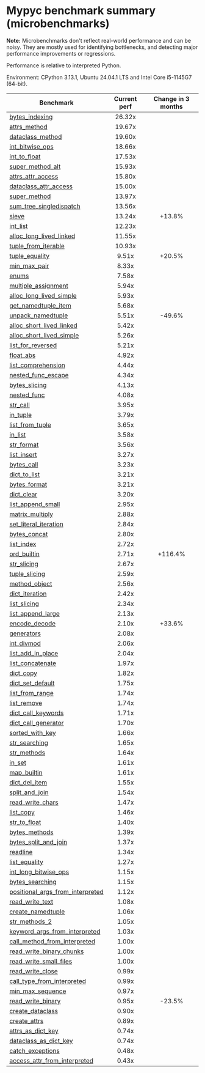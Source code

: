 # Mypyc benchmark summary (microbenchmarks)

**Note:** Microbenchmarks don't reflect real-world performance and can be noisy.
           They are mostly used for identifying bottlenecks, and detecting major performance
           improvements or regressions.

Performance is relative to interpreted Python.

Environment: CPython 3.13.1, Ubuntu 24.04.1 LTS and Intel Core i5-1145G7 (64-bit).

| Benchmark | Current perf | Change in 3 months |
| --- | :---: | :---: |
| [bytes_indexing](benchmarks/bytes_indexing.md) | 26.32x |  |
| [attrs_method](benchmarks/attrs_method.md) | 19.67x |  |
| [dataclass_method](benchmarks/dataclass_method.md) | 19.60x |  |
| [int_bitwise_ops](benchmarks/int_bitwise_ops.md) | 18.66x |  |
| [int_to_float](benchmarks/int_to_float.md) | 17.53x |  |
| [super_method_alt](benchmarks/super_method_alt.md) | 15.93x |  |
| [attrs_attr_access](benchmarks/attrs_attr_access.md) | 15.80x |  |
| [dataclass_attr_access](benchmarks/dataclass_attr_access.md) | 15.00x |  |
| [super_method](benchmarks/super_method.md) | 13.97x |  |
| [sum_tree_singledispatch](benchmarks/sum_tree_singledispatch.md) | 13.56x |  |
| [sieve](benchmarks/sieve.md) | 13.24x | +13.8% |
| [int_list](benchmarks/int_list.md) | 12.23x |  |
| [alloc_long_lived_linked](benchmarks/alloc_long_lived_linked.md) | 11.55x |  |
| [tuple_from_iterable](benchmarks/tuple_from_iterable.md) | 10.93x |  |
| [tuple_equality](benchmarks/tuple_equality.md) | 9.51x | +20.5% |
| [min_max_pair](benchmarks/min_max_pair.md) | 8.33x |  |
| [enums](benchmarks/enums.md) | 7.58x |  |
| [multiple_assignment](benchmarks/multiple_assignment.md) | 5.94x |  |
| [alloc_long_lived_simple](benchmarks/alloc_long_lived_simple.md) | 5.93x |  |
| [get_namedtuple_item](benchmarks/get_namedtuple_item.md) | 5.68x |  |
| [unpack_namedtuple](benchmarks/unpack_namedtuple.md) | 5.51x | -49.6% |
| [alloc_short_lived_linked](benchmarks/alloc_short_lived_linked.md) | 5.42x |  |
| [alloc_short_lived_simple](benchmarks/alloc_short_lived_simple.md) | 5.26x |  |
| [list_for_reversed](benchmarks/list_for_reversed.md) | 5.21x |  |
| [float_abs](benchmarks/float_abs.md) | 4.92x |  |
| [list_comprehension](benchmarks/list_comprehension.md) | 4.44x |  |
| [nested_func_escape](benchmarks/nested_func_escape.md) | 4.34x |  |
| [bytes_slicing](benchmarks/bytes_slicing.md) | 4.13x |  |
| [nested_func](benchmarks/nested_func.md) | 4.08x |  |
| [str_call](benchmarks/str_call.md) | 3.95x |  |
| [in_tuple](benchmarks/in_tuple.md) | 3.79x |  |
| [list_from_tuple](benchmarks/list_from_tuple.md) | 3.65x |  |
| [in_list](benchmarks/in_list.md) | 3.58x |  |
| [str_format](benchmarks/str_format.md) | 3.56x |  |
| [list_insert](benchmarks/list_insert.md) | 3.27x |  |
| [bytes_call](benchmarks/bytes_call.md) | 3.23x |  |
| [dict_to_list](benchmarks/dict_to_list.md) | 3.21x |  |
| [bytes_format](benchmarks/bytes_format.md) | 3.21x |  |
| [dict_clear](benchmarks/dict_clear.md) | 3.20x |  |
| [list_append_small](benchmarks/list_append_small.md) | 2.95x |  |
| [matrix_multiply](benchmarks/matrix_multiply.md) | 2.88x |  |
| [set_literal_iteration](benchmarks/set_literal_iteration.md) | 2.84x |  |
| [bytes_concat](benchmarks/bytes_concat.md) | 2.80x |  |
| [list_index](benchmarks/list_index.md) | 2.72x |  |
| [ord_builtin](benchmarks/ord_builtin.md) | 2.71x | +116.4% |
| [str_slicing](benchmarks/str_slicing.md) | 2.67x |  |
| [tuple_slicing](benchmarks/tuple_slicing.md) | 2.59x |  |
| [method_object](benchmarks/method_object.md) | 2.56x |  |
| [dict_iteration](benchmarks/dict_iteration.md) | 2.42x |  |
| [list_slicing](benchmarks/list_slicing.md) | 2.34x |  |
| [list_append_large](benchmarks/list_append_large.md) | 2.13x |  |
| [encode_decode](benchmarks/encode_decode.md) | 2.10x | +33.6% |
| [generators](benchmarks/generators.md) | 2.08x |  |
| [int_divmod](benchmarks/int_divmod.md) | 2.06x |  |
| [list_add_in_place](benchmarks/list_add_in_place.md) | 2.04x |  |
| [list_concatenate](benchmarks/list_concatenate.md) | 1.97x |  |
| [dict_copy](benchmarks/dict_copy.md) | 1.82x |  |
| [dict_set_default](benchmarks/dict_set_default.md) | 1.75x |  |
| [list_from_range](benchmarks/list_from_range.md) | 1.74x |  |
| [list_remove](benchmarks/list_remove.md) | 1.74x |  |
| [dict_call_keywords](benchmarks/dict_call_keywords.md) | 1.71x |  |
| [dict_call_generator](benchmarks/dict_call_generator.md) | 1.70x |  |
| [sorted_with_key](benchmarks/sorted_with_key.md) | 1.66x |  |
| [str_searching](benchmarks/str_searching.md) | 1.65x |  |
| [str_methods](benchmarks/str_methods.md) | 1.64x |  |
| [in_set](benchmarks/in_set.md) | 1.61x |  |
| [map_builtin](benchmarks/map_builtin.md) | 1.61x |  |
| [dict_del_item](benchmarks/dict_del_item.md) | 1.55x |  |
| [split_and_join](benchmarks/split_and_join.md) | 1.54x |  |
| [read_write_chars](benchmarks/read_write_chars.md) | 1.47x |  |
| [list_copy](benchmarks/list_copy.md) | 1.46x |  |
| [str_to_float](benchmarks/str_to_float.md) | 1.40x |  |
| [bytes_methods](benchmarks/bytes_methods.md) | 1.39x |  |
| [bytes_split_and_join](benchmarks/bytes_split_and_join.md) | 1.37x |  |
| [readline](benchmarks/readline.md) | 1.34x |  |
| [list_equality](benchmarks/list_equality.md) | 1.27x |  |
| [int_long_bitwise_ops](benchmarks/int_long_bitwise_ops.md) | 1.15x |  |
| [bytes_searching](benchmarks/bytes_searching.md) | 1.15x |  |
| [positional_args_from_interpreted](benchmarks/positional_args_from_interpreted.md) | 1.12x |  |
| [read_write_text](benchmarks/read_write_text.md) | 1.08x |  |
| [create_namedtuple](benchmarks/create_namedtuple.md) | 1.06x |  |
| [str_methods_2](benchmarks/str_methods_2.md) | 1.05x |  |
| [keyword_args_from_interpreted](benchmarks/keyword_args_from_interpreted.md) | 1.03x |  |
| [call_method_from_interpreted](benchmarks/call_method_from_interpreted.md) | 1.00x |  |
| [read_write_binary_chunks](benchmarks/read_write_binary_chunks.md) | 1.00x |  |
| [read_write_small_files](benchmarks/read_write_small_files.md) | 1.00x |  |
| [read_write_close](benchmarks/read_write_close.md) | 0.99x |  |
| [call_type_from_interpreted](benchmarks/call_type_from_interpreted.md) | 0.99x |  |
| [min_max_sequence](benchmarks/min_max_sequence.md) | 0.97x |  |
| [read_write_binary](benchmarks/read_write_binary.md) | 0.95x | -23.5% |
| [create_dataclass](benchmarks/create_dataclass.md) | 0.90x |  |
| [create_attrs](benchmarks/create_attrs.md) | 0.89x |  |
| [attrs_as_dict_key](benchmarks/attrs_as_dict_key.md) | 0.74x |  |
| [dataclass_as_dict_key](benchmarks/dataclass_as_dict_key.md) | 0.74x |  |
| [catch_exceptions](benchmarks/catch_exceptions.md) | 0.48x |  |
| [access_attr_from_interpreted](benchmarks/access_attr_from_interpreted.md) | 0.43x |  |
